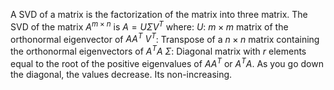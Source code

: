 A SVD of a matrix is the factorization of the matrix into three matrix. The SVD of the matrix $A^{m \times n}$ is $A=U \Sigma V^T$ where:
	$U$: $m \times m$ matrix of the orthonormal eigenvector of $AA^T$
	$V^T$: Transpose of a $n \times n$ matrix containing the orthonormal eigenvectors of $A^TA$
	$\Sigma$: Diagonal matrix with $r$ elements equal to the root of the positive eigenvalues of $AA^T$ or $A^TA$. As you go down the diagonal, the values decrease. Its non-increasing.